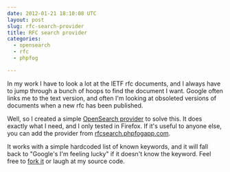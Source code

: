 ```yaml
---
date: 2012-01-21 18:10:08 UTC
layout: post
slug: rfc-search-provider
title: RFC search provider
categories:
  - opensearch
  - rfc
  - phpfog

---
```

<p>In my work I have to look a lot at the IETF rfc documents, and I always have to jump through a bunch of hoops to find the document I want. Google often links me to the text version, and often I'm looking at obsoleted versions of documents when a new rfc has been published.</p>

<p>Well, so I created a simple <a href="https://developer.mozilla.org/en/Creating_OpenSearch_plugins_for_Firefox">OpenSearch provider</a> to solve this. It does exactly what I need, and I only tested in Firefox. If it's useful to anyone else, you can add the provider from <a href="http://rfcsearch.phpfogapp.com/">rfcsearch.phpfogapp.com</a>.</p>

<p>It works with a simple hardcoded list of known keywords, and it will fall back to "Google's I'm feeling lucky" if it doesn't know the keyword. Feel free to <a href="https://github.com/evert/rfcsearch">fork it</a> or laugh at my source code.</p>